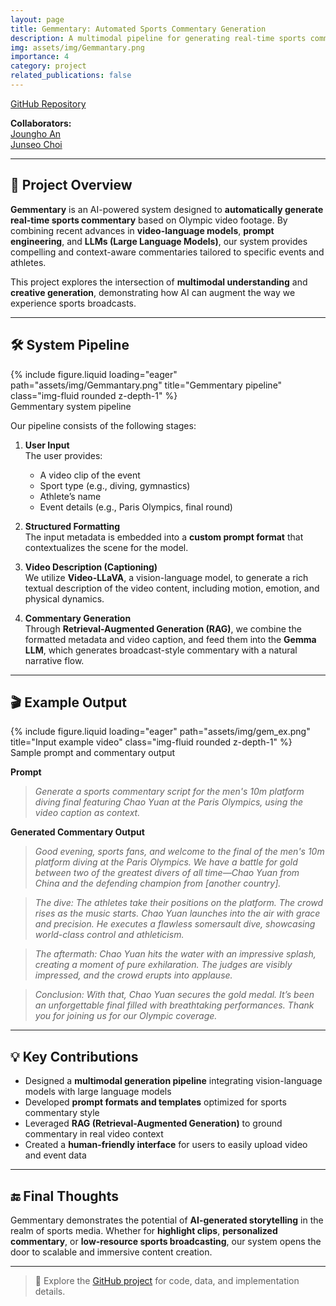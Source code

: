 ```yaml
---
layout: page
title: Gemmentary: Automated Sports Commentary Generation
description: A multimodal pipeline for generating real-time sports commentary using video captioning and LLMs
img: assets/img/Gemmantary.png
importance: 4
category: project
related_publications: false
---
```


[GitHub Repository](https://github.com/fesua/Gemmantary)

**Collaborators:**  
[Joungho An](https://www.linkedin.com/in/joungho-an-07a865206/)  
[Junseo Choi](https://www.linkedin.com/in/wnstj0126/)

---

## 🏅 Project Overview

**Gemmentary** is an AI-powered system designed to **automatically generate real-time sports commentary** based on Olympic video footage. By combining recent advances in **video-language models**, **prompt engineering**, and **LLMs (Large Language Models)**, our system provides compelling and context-aware commentaries tailored to specific events and athletes.

This project explores the intersection of **multimodal understanding** and **creative generation**, demonstrating how AI can augment the way we experience sports broadcasts.

---

## 🛠️ System Pipeline

<div class="row">
    <div class="col-sm mt-3 mt-md-0">
        {% include figure.liquid loading="eager" path="assets/img/Gemmantary.png" title="Gemmentary pipeline" class="img-fluid rounded z-depth-1" %}
    </div>
</div>
<div class="caption">
    Gemmentary system pipeline
</div>

Our pipeline consists of the following stages:

1. **User Input**  
   The user provides:
   - A video clip of the event
   - Sport type (e.g., diving, gymnastics)
   - Athlete’s name
   - Event details (e.g., Paris Olympics, final round)

2. **Structured Formatting**  
   The input metadata is embedded into a **custom prompt format** that contextualizes the scene for the model.

3. **Video Description (Captioning)**  
   We utilize **Video-LLaVA**, a vision-language model, to generate a rich textual description of the video content, including motion, emotion, and physical dynamics.

4. **Commentary Generation**  
   Through **Retrieval-Augmented Generation (RAG)**, we combine the formatted metadata and video caption, and feed them into the **Gemma LLM**, which generates broadcast-style commentary with a natural narrative flow.

---

## 🎬 Example Output

<div class="row">
    <div class="col-sm mt-3 mt-md-0">
        {% include figure.liquid loading="eager" path="assets/img/gem_ex.png" title="Input example video" class="img-fluid rounded z-depth-1" %}
    </div>
</div>
<div class="caption">
    Sample prompt and commentary output
</div>

**Prompt**  
> *Generate a sports commentary script for the men's 10m platform diving final featuring Chao Yuan at the Paris Olympics, using the video caption as context.*

**Generated Commentary Output**  
> *Good evening, sports fans, and welcome to the final of the men's 10m platform diving at the Paris Olympics. We have a battle for gold between two of the greatest divers of all time—Chao Yuan from China and the defending champion from [another country].*

> *The dive: The athletes take their positions on the platform. The crowd rises as the music starts. Chao Yuan launches into the air with grace and precision. He executes a flawless somersault dive, showcasing world-class control and athleticism.*

> *The aftermath: Chao Yuan hits the water with an impressive splash, creating a moment of pure exhilaration. The judges are visibly impressed, and the crowd erupts into applause.*

> *Conclusion: With that, Chao Yuan secures the gold medal. It’s been an unforgettable final filled with breathtaking performances. Thank you for joining us for our Olympic coverage.*

---

## 💡 Key Contributions

- Designed a **multimodal generation pipeline** integrating vision-language models with large language models
- Developed **prompt formats and templates** optimized for sports commentary style
- Leveraged **RAG (Retrieval-Augmented Generation)** to ground commentary in real video context
- Created a **human-friendly interface** for users to easily upload video and event data

---

## 🔚 Final Thoughts

Gemmentary demonstrates the potential of **AI-generated storytelling** in the realm of sports media. Whether for **highlight clips**, **personalized commentary**, or **low-resource sports broadcasting**, our system opens the door to scalable and immersive content creation.

---

> 🔗 Explore the [GitHub project](https://github.com/fesua/Gemmantary) for code, data, and implementation details.
